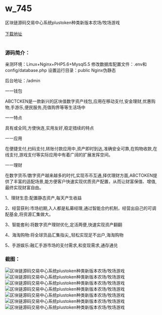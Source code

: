 # w_745
区块链源码交易中心系统plustoken种类新版本农场/牧场游戏
<br/></br>
[下载地址](https://www.uuid2.com/745.html "下载地址")
<br/></br>
<h3>源码简介：</h3>
<p>亲测环境：Linux+Nginx+PHP5.6+Mysql5.5
修改数据库配置文件：.env和config/database.php
设置运行目录：public
Nginx伪静态<p>
<p>后台地址：/admin<p>
<p>一一钱包<p>
<p>ABCTCKEN是一款新兴的区块值数字资产线包,应用在移动支付,安金理财,优惠购物,手游乐,便民服务,亮值购界等等生活场中<p>
<p>一一特点<p>
<p>具有或全同,方使快连,实用友好,稳定措续的特点<p>
<p>一一应用<p>
<p>在便捷支付,扫码支付,转账付款应用中,资产即时到达,准确安全可靠,在购物收款,在线支付,游戏支付等实际应用中有着广阔的扩展发挥空间。<p>
<p>一一理财<p>
<p>在数字货币/数字资产越来越多的时代,实现币币互通,择优理财方面,ABCTOKEN提供了丰富的适配场景,能方便客户快速实现优质资产配置，从而让财富保值、增值,最终实现财富自由。<p>
<p>1、理财生息:配置静态资产,每天产生收益<p>
<p>2、经营获利:市场初期,入人都是私募经理,通过智能合约机制，经营出自己的可调配基金,将资源汇集做大。<p>
<p>3、智能套利:将数字资产理财优化,定活两便,快速实现资产翻翻<p>
<p>4、海淘购物:将全球货品汇集指尖,,轻松实现足不出户,海淘购物<p>
<p>5、手游娱乐:融汇手游市场的支付需求,和变现需求,通存通兑<p>
<p>           <p>
<h3>截图：</h3>
<img src="https://www.uuid2.com/wp-content/uploads/img/202105/a59445b603.png" alt="区块链源码交易中心系统plustoken种类新版本农场/牧场游戏"><img src="https://www.uuid2.com/wp-content/uploads/img/202105/28828fb493.png" alt="区块链源码交易中心系统plustoken种类新版本农场/牧场游戏"><img src="https://www.uuid2.com/wp-content/uploads/img/202105/b876209332.png" alt="区块链源码交易中心系统plustoken种类新版本农场/牧场游戏"><img src="https://www.uuid2.com/wp-content/uploads/img/202105/b876209978.png" alt="区块链源码交易中心系统plustoken种类新版本农场/牧场游戏"><img src="https://www.uuid2.com/wp-content/uploads/img/202105/fb2401f578.png" alt="区块链源码交易中心系统plustoken种类新版本农场/牧场游戏"><img src="https://www.uuid2.com/wp-content/uploads/img/202105/836c2ef876.png" alt="区块链源码交易中心系统plustoken种类新版本农场/牧场游戏"><img src="https://www.uuid2.com/wp-content/uploads/img/202105/92360c7491.png" alt="区块链源码交易中心系统plustoken种类新版本农场/牧场游戏">
